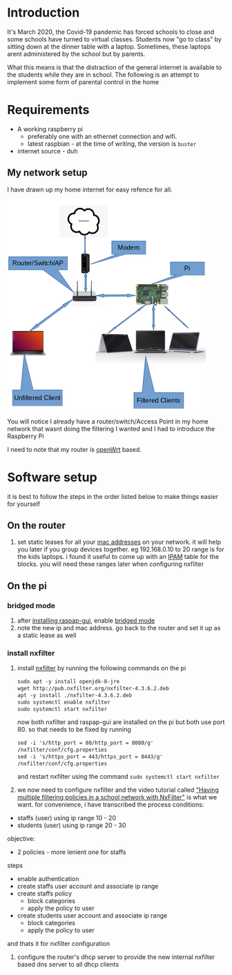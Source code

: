 # Introduction

It's March 2020, the Covid-19 pandemic has forced schools to close and some schools have turned to virtual classes. Students now "go to class" by sitting down at the dinner table with a laptop. Sometimes, these laptops arent administered by the school but by parents.

What this means is that the distraction of the general internet is available to the students while they are in school. The following is an attempt to implement some form of parental control in the home

# Requirements
- A working raspberry pi 
    - preferably one with an ethernet connection and wifi. 
    - latest raspbian - at the time of writing, the version is `buster`
- internet source - duh

## My network setup
I have drawn up my home internet for easy refence for all.

 ![setup](Home_Setup.png) 

You will notice I already have a router/switch/Access Point in my home network that wasnt doing the filtering I wanted and I had to introduce the Raspberry Pi 

I need to note that my router is [openWrt](https://openwrt.org) based.

# Software setup

it is best to follow the steps in the order listed below to make things easier for yourself

## On the router
1. set static leases for all your [mac addresses](https://en.wikipedia.org/wiki/MAC_address) on your network. it will help you later if you group devices together. eg 192.168.0.10 to 20 range is for the kids laptops. i found it useful to come up with an [IPAM](https://www.infoblox.com/glossary/ipam-ip-address-management/) table for the blocks. you will need these ranges later when configuring nxfilter

## On the pi
### bridged mode
1. after [installing raspap-gui](https://github.com/billz/raspap-webgui#quick-installer), enable [bridged mode](https://github.com/billz/raspap-webgui/wiki/Bridged-AP-mode)
1. note the new ip and mac address. go back to the router and set it up as a static lease as well

### install nxfilter
1. install [nxfilter](https://www.nxfilter.org) by running the following commands on the pi
    ```
    sudo apt -y install openjdk-8-jre
    wget http://pub.nxfilter.org/nxfilter-4.3.6.2.deb
    apt -y install ./nxfilter-4.3.6.2.deb
    sudo systemctl enable nxfilter
    sudo systemctl start nxfilter
    ```
    
    now both nxfilter and raspap-gui are installed on the pi but both use port 80. so that needs to be fixed by running
    
    ```
    sed -i 's/http_port = 80/http_port = 8080/g' /nxfilter/conf/cfg.properties
    sed -i 's/https_port = 443/https_port = 8443/g' /nxfilter/conf/cfg.properties
    ```
    and restart nxfilter using the command `sudo systemctl start nxfilter`
    
1. we now need to configure nxfilter and the video tutorial called ["Having multiple filtering policies in a school network with NxFilter"](https://www.youtube.com/watch?v=wd1-TOuuiYo) is what we want. for convenience, i have transcribed the process
conditions:
- staffs (user) using ip range 10 - 20
- students (user) using ip range 20 - 30

objective:
- 2 policies - more lenient one for staffs

steps
- enable authentication
- create staffs user account and associate ip range
- create staffs policy
    - block categories
    - apply the policy to user
- create students user account and associate ip range
    - block categories
    - apply the policy to user
    
and thats it for nxfilter configuration

1. configure the router's dhcp server to provide the new internal nxfilter based dns server to all dhcp clients
